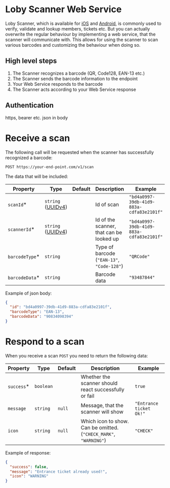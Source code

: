 # Loby Scanner Web Service

Loby Scanner, which is available for [iOS](https://apps.apple.com/app/loby-scanner/id1616875931) and [Android](https://play.google.com/store/apps/details?id=com.loby.scannerapp), is commonly used to verify, validate and lookup members, tickets etc. But you can actually overwrite the regular behaviour by implementing a web service, that the scanner will communicate with. This allows for using the scanner to scan various barcodes and customizing the behaviour when doing so.


## High level steps

1. The Scanner recognizes a barcode (QR, Code128, EAN-13 etc.)
2. The Scanner sends the barcode information to the endpoint
3. Your Web Service responds to the barcode
4. The Scanner acts according to your Web Service response


## Authentication

https, bearer etc. json in body

# Receive a scan

The following call will be requested when the scanner has successfully recognized a barcode:

`POST https://your-end-point.com/v1/scan`

The data that will be included:

| Property | Type | Default | Description | Example |
| - | - | - | - | - |
| `scanId`* | `string` ([UUIDv4](https://en.wikipedia.org/wiki/Universally_unique_identifier)) | | Id of scan | `"bd4a0997-39db-41d9-883a-cdfa83e2101f"` |
| `scannerId`* | `string` ([UUIDv4](https://en.wikipedia.org/wiki/Universally_unique_identifier)) | | Id of the scanner, that can be looked up | `"bd4a0997-39db-41d9-883a-cdfa83e2101f"` |
| `barcodeType`* | `string` | | Type of barcode (`"EAN-13"`, `"Code-128"`) | `"QRCode"` |
| `barcodeData`* | `string` | | Barcode data | `"93487844"` |

Example of json body:
```json
{
  "id": "bd4a0997-39db-41d9-883a-cdfa83e2101f",
  "barcodeType": "EAN-13",
  "barcodeData": "90834098394"
}
```

# Respond to a scan

When you receive a scan `POST` you need to return the following data:

| Property | Type | Default | Description | Example |
| - | - | - | - | - |
| `success`* | `boolean` | | Whether the scanner should react successfully or fail | `true` |
| `message` | `string` | `null` | Message, that the scanner will show | `"Entrance ticket Ok!"` |
| `icon` | `string` | `null` | Which icon to show. Can be omitted. (`"CHECK_MARK"`, `"WARNING"`) | `"CHECK"` |

Example of response:
```json
{
  "success": false,
  "message": "Entrance ticket already used!",
  "icon": "WARNING"
}
```
